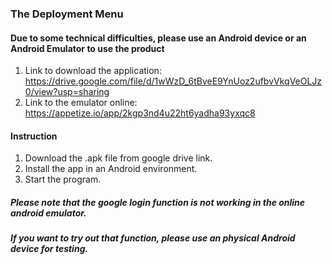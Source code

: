 ### The Deployment Menu

#### Due to some technical difficulties, please use an Android device or an Android Emulator to use the product
1. Link to download the application: https://drive.google.com/file/d/1wWzD_6tBveE9YnUoz2ufbvVkqVeOLJz0/view?usp=sharing
2. Link to the emulator online: https://appetize.io/app/2kgp3nd4u22ht6yadha93yxqc8

#### Instruction
1. Download the .apk file from google drive link.
2. Install the app in an Android environment.
3. Start the program.

##### Please note that the google login function is not working in the online android emulator.
##### If you want to try out that function, please use an physical Android device for testing.